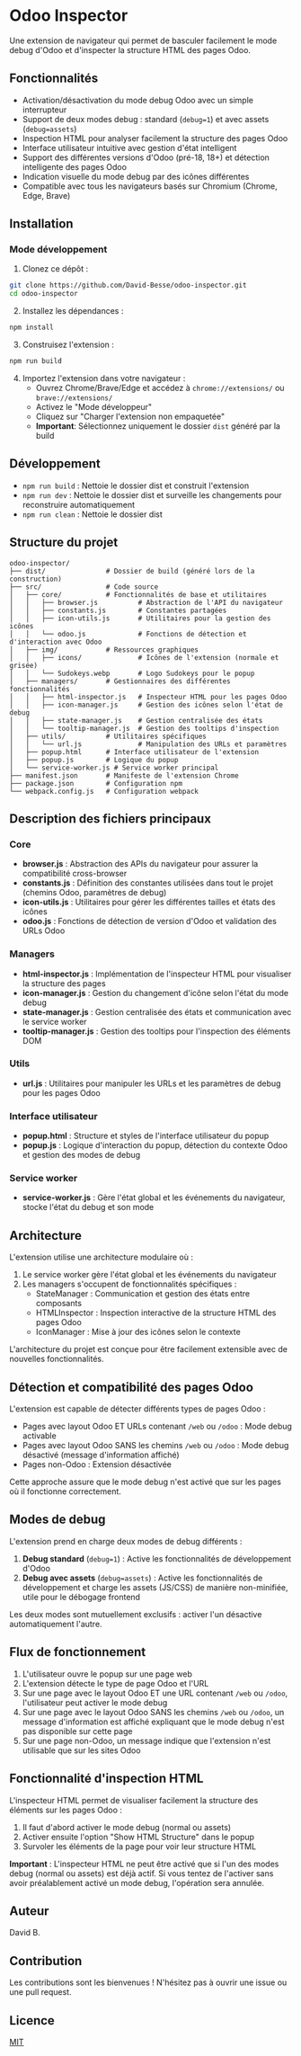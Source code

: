 # Odoo Inspector

Une extension de navigateur qui permet de basculer facilement le mode debug d'Odoo et d'inspecter la structure HTML des pages Odoo.

## Fonctionnalités

- Activation/désactivation du mode debug Odoo avec un simple interrupteur
- Support de deux modes debug : standard (`debug=1`) et avec assets (`debug=assets`)
- Inspection HTML pour analyser facilement la structure des pages Odoo
- Interface utilisateur intuitive avec gestion d'état intelligent
- Support des différentes versions d'Odoo (pré-18, 18+) et détection intelligente des pages Odoo
- Indication visuelle du mode debug par des icônes différentes
- Compatible avec tous les navigateurs basés sur Chromium (Chrome, Edge, Brave)

## Installation

### Mode développement

1. Clonez ce dépôt :
```bash
git clone https://github.com/David-Besse/odoo-inspector.git
cd odoo-inspector
```

2. Installez les dépendances :
```bash
npm install
```

3. Construisez l'extension :
```bash
npm run build
```

4. Importez l'extension dans votre navigateur :
   - Ouvrez Chrome/Brave/Edge et accédez à `chrome://extensions/` ou `brave://extensions/`
   - Activez le "Mode développeur"
   - Cliquez sur "Charger l'extension non empaquetée"
   - **Important**: Sélectionnez uniquement le dossier `dist` généré par la build

## Développement

- `npm run build` : Nettoie le dossier dist et construit l'extension
- `npm run dev` : Nettoie le dossier dist et surveille les changements pour reconstruire automatiquement
- `npm run clean` : Nettoie le dossier dist

## Structure du projet

```
odoo-inspector/
├── dist/               # Dossier de build (généré lors de la construction)
├── src/                # Code source
│   ├── core/           # Fonctionnalités de base et utilitaires
│   │   ├── browser.js          # Abstraction de l'API du navigateur
│   │   ├── constants.js        # Constantes partagées
│   │   ├── icon-utils.js       # Utilitaires pour la gestion des icônes
│   │   └── odoo.js             # Fonctions de détection et d'interaction avec Odoo
│   ├── img/            # Ressources graphiques
│   │   ├── icons/              # Icônes de l'extension (normale et grisée)
│   │   └── Sudokeys.webp       # Logo Sudokeys pour le popup
│   ├── managers/       # Gestionnaires des différentes fonctionnalités
│   │   ├── html-inspector.js   # Inspecteur HTML pour les pages Odoo
│   │   ├── icon-manager.js     # Gestion des icônes selon l'état de debug
│   │   ├── state-manager.js    # Gestion centralisée des états
│   │   └── tooltip-manager.js  # Gestion des tooltips d'inspection
│   ├── utils/          # Utilitaires spécifiques
│   │   └── url.js              # Manipulation des URLs et paramètres
│   ├── popup.html      # Interface utilisateur de l'extension
│   ├── popup.js        # Logique du popup
│   └── service-worker.js # Service worker principal
├── manifest.json       # Manifeste de l'extension Chrome
├── package.json        # Configuration npm
└── webpack.config.js   # Configuration webpack
```

## Description des fichiers principaux

### Core

- **browser.js** : Abstraction des APIs du navigateur pour assurer la compatibilité cross-browser
- **constants.js** : Définition des constantes utilisées dans tout le projet (chemins Odoo, paramètres de debug)
- **icon-utils.js** : Utilitaires pour gérer les différentes tailles et états des icônes
- **odoo.js** : Fonctions de détection de version d'Odoo et validation des URLs Odoo

### Managers

- **html-inspector.js** : Implémentation de l'inspecteur HTML pour visualiser la structure des pages
- **icon-manager.js** : Gestion du changement d'icône selon l'état du mode debug
- **state-manager.js** : Gestion centralisée des états et communication avec le service worker
- **tooltip-manager.js** : Gestion des tooltips pour l'inspection des éléments DOM

### Utils

- **url.js** : Utilitaires pour manipuler les URLs et les paramètres de debug pour les pages Odoo

### Interface utilisateur

- **popup.html** : Structure et styles de l'interface utilisateur du popup
- **popup.js** : Logique d'interaction du popup, détection du contexte Odoo et gestion des modes de debug

### Service worker

- **service-worker.js** : Gère l'état global et les événements du navigateur, stocke l'état du debug et son mode

## Architecture

L'extension utilise une architecture modulaire où :

1. Le service worker gère l'état global et les événements du navigateur
2. Les managers s'occupent de fonctionnalités spécifiques :
   - StateManager : Communication et gestion des états entre composants
   - HTMLInspector : Inspection interactive de la structure HTML des pages Odoo
   - IconManager : Mise à jour des icônes selon le contexte

L'architecture du projet est conçue pour être facilement extensible avec de nouvelles fonctionnalités.

## Détection et compatibilité des pages Odoo

L'extension est capable de détecter différents types de pages Odoo :
- Pages avec layout Odoo ET URLs contenant `/web` ou `/odoo` : Mode debug activable
- Pages avec layout Odoo SANS les chemins `/web` ou `/odoo` : Mode debug désactivé (message d'information affiché)
- Pages non-Odoo : Extension désactivée

Cette approche assure que le mode debug n'est activé que sur les pages où il fonctionne correctement.

## Modes de debug

L'extension prend en charge deux modes de debug différents :
1. **Debug standard** (`debug=1`) : Active les fonctionnalités de développement d'Odoo
2. **Debug avec assets** (`debug=assets`) : Active les fonctionnalités de développement et charge les assets (JS/CSS) de manière non-minifiée, utile pour le débogage frontend

Les deux modes sont mutuellement exclusifs : activer l'un désactive automatiquement l'autre.

## Flux de fonctionnement

1. L'utilisateur ouvre le popup sur une page web
2. L'extension détecte le type de page Odoo et l'URL
3. Sur une page avec le layout Odoo ET une URL contenant `/web` ou `/odoo`, l'utilisateur peut activer le mode debug
4. Sur une page avec le layout Odoo SANS les chemins `/web` ou `/odoo`, un message d'information est affiché expliquant que le mode debug n'est pas disponible sur cette page
5. Sur une page non-Odoo, un message indique que l'extension n'est utilisable que sur les sites Odoo

## Fonctionnalité d'inspection HTML

L'inspecteur HTML permet de visualiser facilement la structure des éléments sur les pages Odoo :
1. Il faut d'abord activer le mode debug (normal ou assets)
2. Activer ensuite l'option "Show HTML Structure" dans le popup
3. Survoler les éléments de la page pour voir leur structure HTML

**Important** : L'inspecteur HTML ne peut être activé que si l'un des modes debug (normal ou assets) est déjà actif. Si vous tentez de l'activer sans avoir préalablement activé un mode debug, l'opération sera annulée.

## Auteur

David B.

## Contribution

Les contributions sont les bienvenues ! N'hésitez pas à ouvrir une issue ou une pull request.

## Licence

[MIT](LICENSE) 